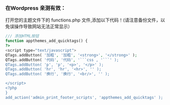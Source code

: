 ### 在Wordpress 亲测有效：

打开您的主题文件下的 functions.php 文件,添加以下代码！(请注意备份文件，以免误操作导致网站无法正常显示）

```php
/// 添加HTML按钮
function appthemes_add_quicktags() {
?> 
<script type="text/javascript"> 
QTags.addButton( '加粗', '加粗', '<strong>', '</strong>' );
QTags.addButton( '代码', '代码', '```css , '```' );
QTags.addButton( 'p', 'p', '<p>', '</p>' ); 
QTags.addButton( 'hr', 'hr', '<hr>', '' );
QTags.addButton( '换行', '换行', '<br/>', '' );

</script>
<?php
}
add_action('admin_print_footer_scripts', 'appthemes_add_quicktags' );
```